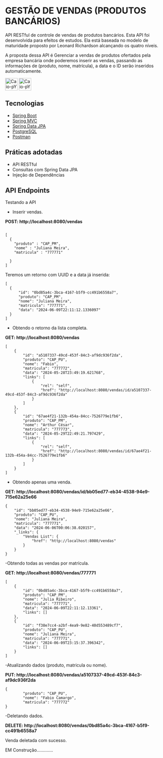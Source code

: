 # GESTÃO DE VENDAS (PRODUTOS BANCÁRIOS)
API RESTful de controle de vendas de produtos bancários.
Esta API foi desenvolvida para efeitos de estudos. Ela está baseada no modelo de maturidade proposto por Leonard Richardson alcançando os quatro níveis.

A proposta dessa API é Gerenciar a vendas de produtos ofertados pela empresa bancária onde poderemos inserir as vendas, passando as informações de (produto, nome, matrícula), a data e o ID serão inseridos automaticamente.

<img align="center" alt="Caio-pY" heigth="30" width="40" src="https://cdn.jsdelivr.net/gh/devicons/devicon/icons/java/java-original-wordmark.svg" > <img align="center" alt="Caio-pY" heigth="30" width="40" src="https://cdn.jsdelivr.net/gh/devicons/devicon/icons/spring/spring-original-wordmark.svg" >


## Tecnologias
 
- [Spring Boot](https://spring.io/projects/spring-boot)
- [Spring MVC](https://docs.spring.io/spring-framework/reference/web/webmvc.html)
- [Spring Data JPA](https://spring.io/projects/spring-data-jpa)
- [PostgreSQL](https://www.postgresql.org/download/)
- [Postman](https://www.postman.com/downloads/)

## Práticas adotadas

- API RESTful
- Consultas com Spring Data JPA
- Injeção de Dependências


## API Endpoints
Testando a API
- Inserir vendas.

**POST: http://localhost:8080/vendas**
```

[
  {
    "produto" : "CAP_PM",
    "nome" : "Juliana Meira",
    "matricula" : "777771"

  }
]
```
Teremos um retorno com UUID e a data já inserida:
```
[
  {
      "id": "0bd85a4c-3bca-4167-b5f9-cc491b6558a7",
      "produto": "CAP_PM",
      "nome": "Juliana Meira",
      "matricula": "777771",
      "data": "2024-06-09T22:11:12.1336097"
  }
]
```
- Obtendo o retorno da lista completa.

**GET: http://localhost:8080/vendas**
```
[
    {
        "id": "a5107337-49cd-453f-84c3-af9dc936f2da",
        "produto": "CAP_PU",
        "nome": "Fabio",
        "matricula": "777772",
        "data": "2024-05-28T23:49:19.621768",
        "links": [
            {
                "rel": "self",
                "href": "http://localhost:8080/vendas/id/a5107337-49cd-453f-84c3-af9dc936f2da"
            }
        ]
    },
    {
        "id": "67ae4f21-132b-454a-84cc-7526779e1fb6",
        "produto": "CAP_PM",
        "nome": "Arthur César",
        "matricula": "777773",
        "data": "2024-05-29T22:49:21.797429",
        "links": [
            {
                "rel": "self",
                "href": "http://localhost:8080/vendas/id/67ae4f21-132b-454a-84cc-7526779e1fb6"
            }
        ]
    }
]
```
- Obtendo apenas uma venda.

**GET: http://localhost:8080/vendas/id/bb05ed77-eb34-4538-94e9-715e62a25e66**
```
{
    "id": "bb05ed77-eb34-4538-94e9-715e62a25e66",
    "produto": "CAP_PU",
    "nome": "Juliana Meira",
    "matricula": "777771",
    "data": "2024-06-06T00:06:38.020157",
    "_links": {
        "Vendas List": {
            "href": "http://localhost:8080/vendas"
        }
    }
}
```
-Obtendo todas as vendas por matrícula.

**GET: http://localhost:8080/vendas/777771**
```
[
    {
        "id": "0bd85a4c-3bca-4167-b5f9-cc491b6558a7",
        "produto": "CAP_PM",
        "nome": "Julia Ribeiro",
        "matricula": "777771",
        "data": "2024-06-09T22:11:12.13361",
        "links": []
    },
    {
        "id": "f38e7cc4-a2bf-4ea9-9e82-40d553489cf7",
        "produto": "CAP_PU",
        "nome": "Juliana Meira",
        "matricula": "777771",
        "data": "2024-06-09T23:15:37.396342",
        "links": []
    }
]
```
-Atualizando dados (produto, matricula ou nome).

**PUT: http://localhost:8080/vendas/a5107337-49cd-453f-84c3-af9dc936f2da**
```
{
        "produto": "CAP_PU",
        "nome": "Fabio Camargo",
        "matricula": "777772"
}
```
-Deletando dados.

**DELETE: http://localhost:8080/vendas/0bd85a4c-3bca-4167-b5f9-cc491b6558a7**

Venda deletada com sucesso.

EM Construção.............
